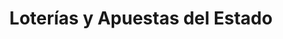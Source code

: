 ---
title: "Loterías y Apuestas del Estado"
url: /jaen/loterias-y-apuestas-del-estado/
shop: Lotterie
---
